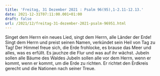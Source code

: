 ```yaml
---
title: 'Freitag, 31 Dezember 2021 : Psalm 96(95),1-2.11-12.13.'
date: 2021-12-31T07:11:00.001+01:00
draft: false
url: /2021/12/freitag-31-dezember-2021-psalm-96951.html
---
```


Singet dem Herrn ein neues Lied, singt dem Herrn, alle Länder der Erde! Singt dem Herrn und preist seinen Namen, verkündet sein Heil von Tag zu Tag! Der Himmel freue sich, die Erde frohlocke, es brause das Meer und alles, was es erfüllt. Es jauchze die Flur und was auf ihr wächst. Jubeln sollen alle Bäume des Waldes Jubeln sollen alle vor dem Herrn, wenn er kommt, wenn er kommt, um die Erde zu richten. Er richtet den Erdkreis gerecht und die Nationen nach seiner Treue.